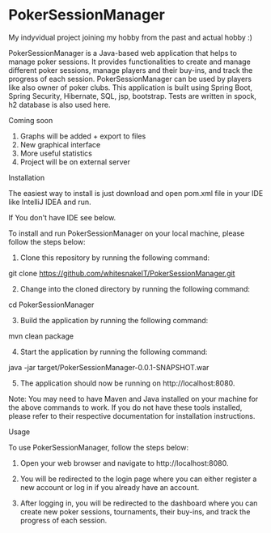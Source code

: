 # PokerSessionManager
My indyvidual project joining my hobby from the past and actual hobby :) 

PokerSessionManager is a Java-based web application that helps to manage poker sessions. It provides functionalities to create and manage different poker sessions, manage players and their buy-ins, and track the progress of each session. PokerSessionManager can be used by players like also owner of poker clubs. This application is built using Spring Boot, Spring Security, Hibernate, SQL, jsp, bootstrap. Tests are written in spock, h2 database is also used here.

Coming soon

1. Graphs will be added + export to files
2. New graphical interface
3. More useful statistics
4. Project will be on external server

Installation

The easiest way to install is just download and open pom.xml file in your IDE like IntelliJ IDEA and run.

If You don't have IDE see below.


To install and run PokerSessionManager on your local machine, please follow the steps below:

1. Clone this repository by running the following command:

git clone https://github.com/whitesnakeIT/PokerSessionManager.git

2. Change into the cloned directory by running the following command:

cd PokerSessionManager

3. Build the application by running the following command:

mvn clean package

4. Start the application by running the following command:

java -jar target/PokerSessionManager-0.0.1-SNAPSHOT.war

5. The application should now be running on http://localhost:8080.

Note: You may need to have Maven and Java installed on your machine for the above commands to work. If you do not have these tools installed, please refer to their respective documentation for installation instructions.

Usage

To use PokerSessionManager, follow the steps below:

1. Open your web browser and navigate to http://localhost:8080.

2. You will be redirected to the login page where you can either register a new account or log in if you already have an account.

3. After logging in, you will be redirected to the dashboard where you can create new poker sessions, tournaments, their buy-ins, and track the progress of each session.

